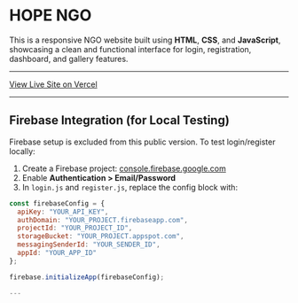 # HOPE NGO

This is a responsive NGO website built using **HTML**, **CSS**, and **JavaScript**, showcasing a clean and functional interface for login, registration, dashboard, and gallery features.

---

[View Live Site on Vercel](https://ngo-website.vercel.app)

---

## Firebase Integration (for Local Testing)

Firebase setup is excluded from this public version. To test login/register locally:

1. Create a Firebase project: [console.firebase.google.com](https://console.firebase.google.com)
2. Enable **Authentication > Email/Password**
3. In `login.js` and `register.js`, replace the config block with:

```js
const firebaseConfig = {
  apiKey: "YOUR_API_KEY",
  authDomain: "YOUR_PROJECT.firebaseapp.com",
  projectId: "YOUR_PROJECT_ID",
  storageBucket: "YOUR_PROJECT.appspot.com",
  messagingSenderId: "YOUR_SENDER_ID",
  appId: "YOUR_APP_ID"
};

firebase.initializeApp(firebaseConfig);

---
